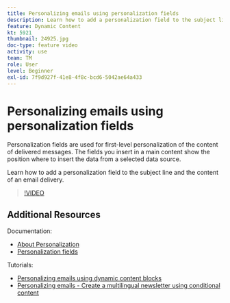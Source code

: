 ```yaml
---
title: Personalizing emails using personalization fields
description: Learn how to add a personalization field to the subject line and the content of an email delivery.
feature: Dynamic Content
kt: 5921
thumbnail: 24925.jpg
doc-type: feature video
activity: use
team: TM
role: User
level: Beginner
exl-id: 7f9d927f-41e8-4f8c-bcd6-5042ae64a433
---
```

# Personalizing emails using personalization fields

Personalization fields are used for first-level personalization of the content of delivered messages. The fields you insert in a main content show the position where to insert the data from a selected data source.

Learn how to add a personalization field to the subject line and the content of an email delivery.

>[!VIDEO](https://video.tv.adobe.com/v/24925?quality=12)

## Additional Resources

Documentation:

* [About Personalization](https://experienceleague.adobe.com/docs/campaign-classic/using/sending-messages/personalizing-deliveries/about-personalization.html?lang=en)
* [Personalization fields](https://experienceleague.adobe.com/docs/campaign-classic/using/sending-messages/personalizing-deliveries/personalization-fields.html?lang=en)

Tutorials:

* [Personalizing emails using dynamic content blocks](/help/sending-messages/email-channel/personalization-with-dynamic-content-blocks.md)
* [Personalizing emails - Create a multilingual newsletter using conditional content](/help/sending-messages/email-channel/personalizing-emails-create-a-multi-lingual-newsletter-using-conditional-content.md)
